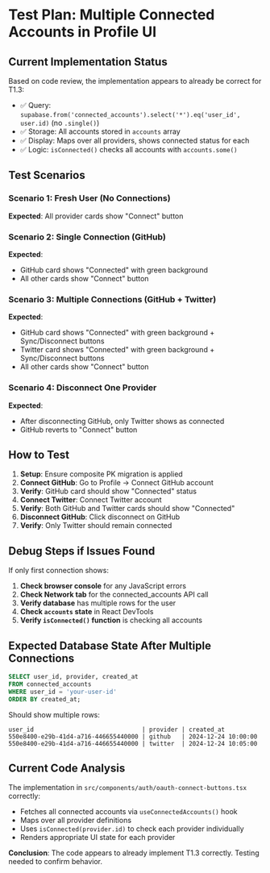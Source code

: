 # Test Plan: Multiple Connected Accounts in Profile UI

## Current Implementation Status
Based on code review, the implementation appears to already be correct for T1.3:

- ✅ Query: `supabase.from('connected_accounts').select('*').eq('user_id', user.id)` (no `.single()`)
- ✅ Storage: All accounts stored in `accounts` array
- ✅ Display: Maps over all providers, shows connected status for each
- ✅ Logic: `isConnected()` checks all accounts with `accounts.some()`

## Test Scenarios

### Scenario 1: Fresh User (No Connections)
**Expected**: All provider cards show "Connect" button

### Scenario 2: Single Connection (GitHub)
**Expected**: 
- GitHub card shows "Connected" with green background
- All other cards show "Connect" button

### Scenario 3: Multiple Connections (GitHub + Twitter)
**Expected**:
- GitHub card shows "Connected" with green background + Sync/Disconnect buttons
- Twitter card shows "Connected" with green background + Sync/Disconnect buttons  
- All other cards show "Connect" button

### Scenario 4: Disconnect One Provider
**Expected**:
- After disconnecting GitHub, only Twitter shows as connected
- GitHub reverts to "Connect" button

## How to Test

1. **Setup**: Ensure composite PK migration is applied
2. **Connect GitHub**: Go to Profile → Connect GitHub account
3. **Verify**: GitHub card should show "Connected" status
4. **Connect Twitter**: Connect Twitter account  
5. **Verify**: Both GitHub and Twitter cards should show "Connected"
6. **Disconnect GitHub**: Click disconnect on GitHub
7. **Verify**: Only Twitter should remain connected

## Debug Steps if Issues Found

If only first connection shows:

1. **Check browser console** for any JavaScript errors
2. **Check Network tab** for the connected_accounts API call
3. **Verify database** has multiple rows for the user
4. **Check `accounts` state** in React DevTools
5. **Verify `isConnected()` function** is checking all accounts

## Expected Database State After Multiple Connections

```sql
SELECT user_id, provider, created_at 
FROM connected_accounts 
WHERE user_id = 'your-user-id'
ORDER BY created_at;
```

Should show multiple rows:
```
user_id                              | provider | created_at
550e8400-e29b-41d4-a716-446655440000 | github   | 2024-12-24 10:00:00
550e8400-e29b-41d4-a716-446655440000 | twitter  | 2024-12-24 10:05:00
```

## Current Code Analysis

The implementation in `src/components/auth/oauth-connect-buttons.tsx` correctly:
- Fetches all connected accounts via `useConnectedAccounts()` hook
- Maps over all provider definitions
- Uses `isConnected(provider.id)` to check each provider individually
- Renders appropriate UI state for each provider

**Conclusion**: The code appears to already implement T1.3 correctly. Testing needed to confirm behavior. 